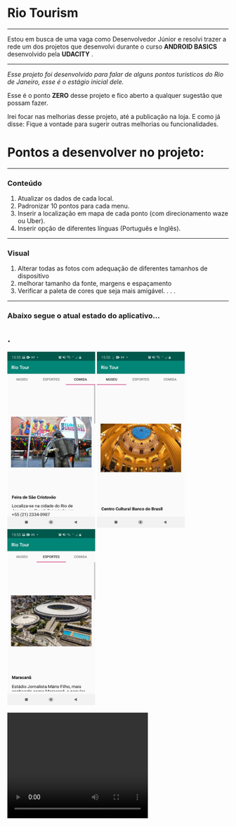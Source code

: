 # Rio Tourism

------------

Estou em busca de uma vaga como Desenvolvedor Júnior e resolvi trazer a rede um dos projetos que desenvolvi durante o curso **ANDROID BASICS** desenvolvido pela **UDACITY** .

------------


*Esse projeto foi desenvolvido para falar de alguns pontos turísticos do Rio de Janeiro, esse é o estágio inicial dele.*

Esse é o ponto **ZERO** desse projeto e fico aberto a qualquer sugestão que possam fazer.

Irei focar nas melhorias desse projeto, até a publicação na loja.
E como já disse: Fique a vontade para sugerir outras melhorias ou funcionalidades.

# Pontos a desenvolver no projeto:

------------
### Conteúdo
1.  Atualizar os dados de cada local.
1.  Padronizar 10 pontos para cada menu.
1. Inserir a localização em mapa de cada ponto (com direcionamento waze ou Uber).
1. Inserir opção de diferentes línguas (Português e Inglês).


------------
### Visual

1. Alterar todas as fotos com adequação de diferentes tamanhos de dispositivo
1. melhorar tamanho da fonte, margens e espaçamento
1. Verificar a paleta de cores que seja mais amigável.
.
.
.

------------

### Abaixo segue o atual estado do aplicativo...
.
------------
<p>
<img src="status/dia1/restaurantes.jpeg" width="200" height="400">
<img src="status/dia1/museus.jpeg" width="200" height="400">
<img src="status/dia1/esportes.jpeg" width="200" height="400">
</p>
<video width="320" height="240" controls>
  <source src="status/dia1/ponto_zero.mp4" type="video/mp4">
  Your browser does not support the video tag.
</video>

